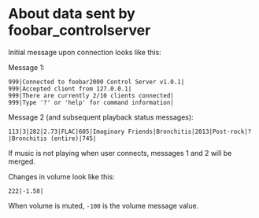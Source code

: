 # About data sent by foobar_controlserver

Initial message upon connection looks like this:

Message 1:

```
999|Connected to foobar2000 Control Server v1.0.1|
999|Accepted client from 127.0.0.1|
999|There are currently 2/10 clients connected|
999|Type '?' or 'help' for command information|
```

Message 2 (and subsequent playback status messages):

```
113|3|282|2.73|FLAC|605|Imaginary Friends|Bronchitis|2013|Post-rock|?|Bronchitis (entire)|745|
```

If music is not playing when user connects, messages 1 and 2 will be merged.

Changes in volume look like this:

```
222|-1.58|
```

When volume is muted, `-100` is the volume message value.

